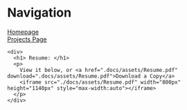 <html>
  <body>
    <div>
      <h1> Navigation </h1>
      <p>
        <a href="https://scicapt.github.io"> Homepage </a>
        <br>
        <a href="https://scicapt.github.io/Projects"> Projects Page </a>
      </p>
    </div>
    
    <div>
      <h1> Resume: </h1>
      <p>
        View it below, or <a href=".docs/assets/Resume.pdf" download=".docs/assets/Resume.pdf">Download a Copy</a>
        <iframe src="./docs/assets/Resume.pdf" width="800px" height="1140px" style="max-width:auto"></iframe>
      </p>
    </div>
